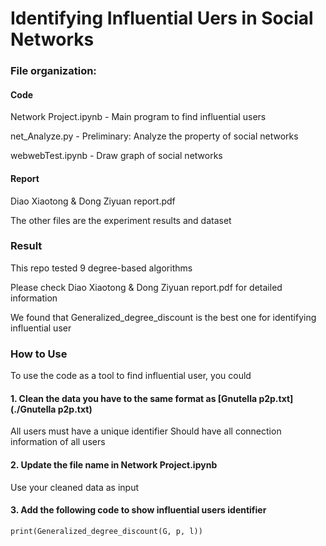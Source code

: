 # Identifying Influential Uers in Social Networks

### File organization:

#### Code

Network Project.ipynb - Main program to find influential users

net_Analyze.py - Preliminary: Analyze the property of social networks

webwebTest.ipynb - Draw graph of social networks

#### Report

Diao Xiaotong & Dong Ziyuan report.pdf

The other files are the experiment results and dataset

### Result

This repo tested 9 degree-based algorithms

Please check Diao Xiaotong & Dong Ziyuan report.pdf for detailed information

We found that Generalized_degree_discount is the best one for identifying influential user

### How to Use

To use the code as a tool to find influential user, you could

#### 1. Clean the data you have to the same format as [Gnutella p2p.txt](./Gnutella p2p.txt)
All users must have a unique identifier
Should have all connection information of all users

#### 2. Update the file name in Network Project.ipynb
Use your cleaned data as input

#### 3. Add the following code to show influential users identifier
```
print(Generalized_degree_discount(G, p, l))
```

